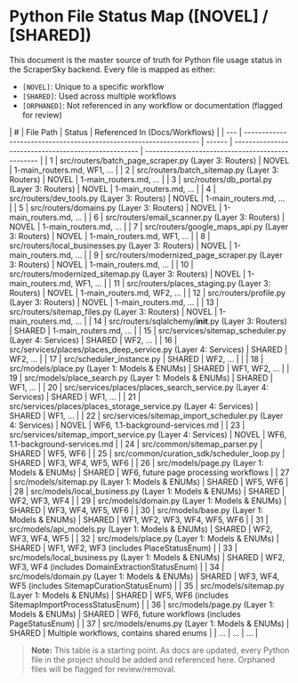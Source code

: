 # Python File Status Map ([NOVEL] / [SHARED])

This document is the master source of truth for Python file usage status in the ScraperSky backend. Every file is mapped as either:

- `[NOVEL]`: Unique to a specific workflow
- `[SHARED]`: Used across multiple workflows
- `[ORPHANED]`: Not referenced in any workflow or documentation (flagged for review)

| #   | File Path                                                         | Status | Referenced In (Docs/Workflows)                      |
| --- | ----------------------------------------------------------------- | ------ | --------------------------------------------------- | ------------------------------------------------ |
| 1   | src/routers/batch_page_scraper.py (Layer 3: Routers)              | NOVEL  | 1-main_routers.md, WF1, ...                         |
| 2   | src/routers/batch_sitemap.py (Layer 3: Routers)                   | NOVEL  | 1-main_routers.md, ...                              |
| 3   | src/routers/db_portal.py (Layer 3: Routers)                       | NOVEL  | 1-main_routers.md, ...                              |
| 4   | src/routers/dev_tools.py (Layer 3: Routers)                       | NOVEL  | 1-main_routers.md, ...                              |
| 5   | src/routers/domains.py (Layer 3: Routers)                         | NOVEL  | 1-main_routers.md, ...                              |
| 6   | src/routers/email_scanner.py (Layer 3: Routers)                   | NOVEL  | 1-main_routers.md, ...                              |
| 7   | src/routers/google_maps_api.py (Layer 3: Routers)                 | NOVEL  | 1-main_routers.md, WF1, ...                         |
| 8   | src/routers/local_businesses.py (Layer 3: Routers)                | NOVEL  | 1-main_routers.md, ...                              |
| 9   | src/routers/modernized_page_scraper.py (Layer 3: Routers)         | NOVEL  | 1-main_routers.md, ...                              |
| 10  | src/routers/modernized_sitemap.py (Layer 3: Routers)              | NOVEL  | 1-main_routers.md, WF1, ...                         |
| 11  | src/routers/places_staging.py (Layer 3: Routers)                  | NOVEL  | 1-main_routers.md, WF2, ...                         |
| 12  | src/routers/profile.py (Layer 3: Routers)                         | NOVEL  | 1-main_routers.md, ...                              |
| 13  | src/routers/sitemap_files.py (Layer 3: Routers)                   | NOVEL  | 1-main_routers.md, ...                              |
| 14  | src/routers/sqlalchemy/**init**.py (Layer 3: Routers)             | SHARED | 1-main_routers.md, ...                              |
| 15  | src/services/sitemap_scheduler.py (Layer 4: Services)             | SHARED | WF2, ...                                            |
| 16  | src/services/places/places_deep_service.py (Layer 4: Services)    | SHARED | WF2, ...                                            |
| 17  | src/scheduler_instance.py                                         | SHARED | WF2, ...                                            | <!-- Added during WF2 audit for traceability --> |
| 18  | src/models/place.py (Layer 1: Models & ENUMs)                     | SHARED | WF1, WF2, ...                                       |
| 19  | src/models/place_search.py (Layer 1: Models & ENUMs)              | SHARED | WF1, ...                                            |
| 20  | src/services/places/places_search_service.py (Layer 4: Services)  | SHARED | WF1, ...                                            |
| 21  | src/services/places/places_storage_service.py (Layer 4: Services) | SHARED | WF1, ...                                            |
| 22  | src/services/sitemap_import_scheduler.py (Layer 4: Services)      | NOVEL  | WF6, 1.1-background-services.md                     |
| 23  | src/services/sitemap_import_service.py (Layer 4: Services)        | NOVEL  | WF6, 1.1-background-services.md                     |
| 24  | src/common/sitemap_parser.py                                      | SHARED | WF5, WF6                                            |
| 25  | src/common/curation_sdk/scheduler_loop.py                         | SHARED | WF3, WF4, WF5, WF6                                  |
| 26  | src/models/page.py (Layer 1: Models & ENUMs)                      | SHARED | WF6, future page processing workflows               |
| 27  | src/models/sitemap.py (Layer 1: Models & ENUMs)                   | SHARED | WF5, WF6                                            |
| 28  | src/models/local_business.py (Layer 1: Models & ENUMs)            | SHARED | WF2, WF3, WF4                                       |
| 29  | src/models/domain.py (Layer 1: Models & ENUMs)                    | SHARED | WF3, WF4, WF5, WF6                                  |
| 30  | src/models/base.py (Layer 1: Models & ENUMs)                      | SHARED | WF1, WF2, WF3, WF4, WF5, WF6                        |
| 31  | src/models/api_models.py (Layer 1: Models & ENUMs)                | SHARED | WF2, WF3, WF4, WF5                                  |
| 32  | src/models/place.py (Layer 1: Models & ENUMs)                     | SHARED | WF1, WF2, WF3 (includes PlaceStatusEnum)            |
| 33  | src/models/local_business.py (Layer 1: Models & ENUMs)            | SHARED | WF2, WF3, WF4 (includes DomainExtractionStatusEnum) |
| 34  | src/models/domain.py (Layer 1: Models & ENUMs)                    | SHARED | WF3, WF4, WF5 (includes SitemapCurationStatusEnum)  |
| 35  | src/models/sitemap.py (Layer 1: Models & ENUMs)                   | SHARED | WF5, WF6 (includes SitemapImportProcessStatusEnum)  |
| 36  | src/models/page.py (Layer 1: Models & ENUMs)                      | SHARED | WF6, future workflows (includes PageStatusEnum)     |
| 37  | src/models/enums.py (Layer 1: Models & ENUMs)                     | SHARED | Multiple workflows, contains shared enums           |
| ... | ...                                                               | ...    |

> **Note:** This table is a starting point. As docs are updated, every Python file in the project should be added and referenced here. Orphaned files will be flagged for review/removal.
